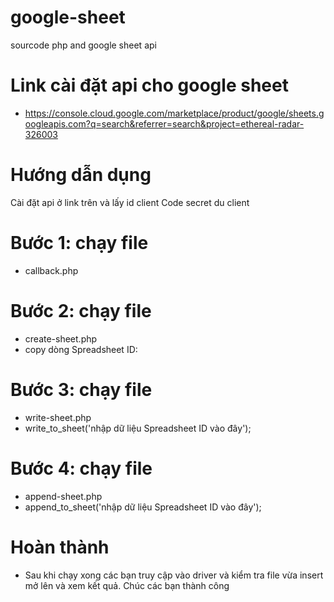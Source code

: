 # google-sheet
sourcode php and google sheet api

# Link cài đặt api cho google sheet

+ https://console.cloud.google.com/marketplace/product/google/sheets.googleapis.com?q=search&referrer=search&project=ethereal-radar-326003

# Hướng dẫn dụng

Cài đặt api ở link trên và lấy 
id client
Code secret du client

# Bước 1: chạy file
+ callback.php

# Bước 2: chạy file
+ create-sheet.php 
+ copy dòng Spreadsheet ID:

# Bước 3: chạy file
+ write-sheet.php
+ write_to_sheet('nhập dữ liệu Spreadsheet ID vào đây');

# Bước 4: chạy file
+ append-sheet.php
+ append_to_sheet('nhập dữ liệu Spreadsheet ID vào đây');

# Hoàn thành
+ Sau khi chạy xong các bạn truy cập vào driver và kiểm tra file vừa insert mở lên và xem kết quả. Chúc các bạn thành công
